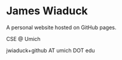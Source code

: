# James Wiaduck

A personal website hosted on GitHub pages.

CSE @ Umich

jwiaduck+github AT umich DOT edu
